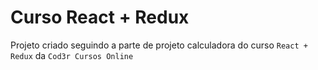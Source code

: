 # Curso React + Redux 

Projeto criado seguindo a parte de projeto calculadora do curso `React + Redux` da `Cod3r Cursos Online`
